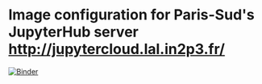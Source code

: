 # Image configuration for Paris-Sud's JupyterHub server http://jupytercloud.lal.in2p3.fr/

[![Binder](https://mybinder.org/badge.svg)](https://mybinder.org/v2/gh/nthiery/image-paris-saclay/master)
